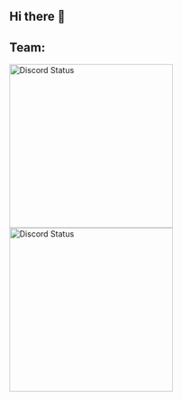 ## Hi there 👋

<h2>Team:</h2>

<a href="https://discord.com/users/686489824546390026" target="_blank">
    <img width="290px" alt="Discord Status" src="https://lanyard.cnrad.dev/api/686489824546390026?hideTimestamp=true&borderRadius=5px">
</a>

<a href="https://discord.com/users/319321727630835712" target="_blank">
    <img width="290px" alt="Discord Status" src="https://lanyard.cnrad.dev/api/319321727630835712?hideTimestamp=true&borderRadius=5px">
</a>
